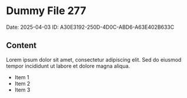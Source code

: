 # Dummy File 277

Date: 2025-04-03
ID: A30E3192-250D-4D0C-ABD6-A63E402B633C

## Content

Lorem ipsum dolor sit amet, consectetur adipiscing elit.
Sed do eiusmod tempor incididunt ut labore et dolore magna aliqua.

* Item 1
* Item 2
* Item 3


